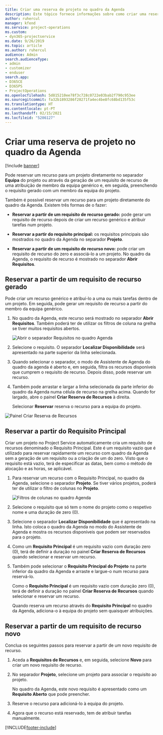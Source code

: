 ```yaml
---
title: Criar uma reserva de projeto no quadro da Agenda
description: Este tópico fornece informações sobre como criar uma reserva de projeto a partir do quadro da agenda.
author: ruhercul
manager: kfend
ms.service: project-operations
ms.custom:
- dyn365-projectservice
ms.date: 9/26/2019
ms.topic: article
ms.author: ruhercul
audience: Admin
search.audienceType:
- admin
- customizer
- enduser
search.app:
- D365CE
- D365PS
- ProjectOperations
ms.openlocfilehash: 5d815210ee78f3c728c0722e03bab2f790c953ee
ms.sourcegitcommit: fa32b1893286f20271fa4ec4be8fc68bd135f53c
ms.translationtype: HT
ms.contentlocale: pt-PT
ms.lasthandoff: 02/15/2021
ms.locfileid: "5286127"
---
```

# <a name="create-a-project-booking-from-the-schedule-board"></a>Criar uma reserva de projeto no quadro da Agenda

[!include [banner](../includes/psa-now-project-operations.md)]

Pode reservar um recurso para um projeto diretamente no separador **Equipa** do projeto ou através da geração de um requisito de recurso de uma atribuição de membro da equipa genérico e, em seguida, preenchendo o requisito gerado com um membro da equipa do projeto.

Também é possível reservar um recurso para um projeto diretamente do quadro da Agenda. Existem três formas de o fazer:

- **Reservar a partir de um requisito de recurso gerado:** pode gerar um requisito de recurso depois de criar um recurso genérico e atribuir tarefas num projeto.

- **Reservar a partir do requisito principal:** os requisitos principais são mostrados no quadro da Agenda no separador **Projeto**. 

- **Reservar a partir de um requisito de recurso novo:** pode criar um requisito de recurso do zero e associá-lo a um projeto. No quadro da Agenda, o requisito de recurso é mostrado no separador **Abrir Requisitos**.

## <a name="book-from-a-generated-resource-requirement"></a>Reservar a partir de um requisito de recurso gerado

Pode criar um recurso genérico e atribuí-lo a uma ou mais tarefas dentro de um projeto. Em seguida, pode gerar um requisito de recurso a partir do membro da equipa genérico. 

1.  No quadro da Agenda, este recurso será mostrado no separador **Abrir Requisitos**. Também poderá ter de utilizar os filtros de coluna na grelha se tiver muitos requisitos abertos. 

    ![Abrir o separador Requisitos no quadro Agenda](media/FAQ-Project-Booking-Schedule-Board-1.png "Captura de ecrã da tabela de reservas e atribuições")

2. Selecione o requisito. O separador **Localizar Disponibilidade** será apresentado na parte superior da linha selecionada.
 
3. Quando selecionar o separador, o modo de Assistente de Agenda do quadro da agenda é aberto e, em seguida, filtra os recursos disponíveis que cumprem o requisito de recurso. Depois disso, pode reservar um recurso.

4. Também pode arrastar e largar a linha selecionada da parte inferior do quadro da Agenda numa célula de recurso na grelha acima. Quando for largado, abre o painel **Criar Reserva de Recursos** à direita.

    Selecionar **Reservar** reserva o recurso para a equipa do projeto.

![Painel Criar Reserva de Recursos](media/FAQ-Project-Booking-Schedule-Board-6.png "")
 

## <a name="book-from-the-primary-requirement"></a>Reservar a partir do Requisito Principal

Criar um projeto no Project Service automaticamente cria um requisito de recursos denominado o Requisito Principal. Este é um requisito vazio que é utilizado para reservar rapidamente um recurso com quadro da Agenda sem a geração de um requisito ou a criação de um do zero. Visto que o requisito está vazio, terá de especificar as datas, bem como o método de alocação e as horas, se aplicável. 

1. Para reservar um recurso com o Requisito Principal, no quadro da Agenda, selecione o separador **Projeto**. Se tiver vários projetos, poderá ter de utilizar o filtro de colunas no **Projeto**.

   ![Filtros de colunas no quadro Agenda](media/FAQ-Project-Booking-Schedule-Board-2.png "Captura de ecrã da tabela de reservas e atribuições")

2. Selecione o requisito que só tem o nome do projeto como o respetivo nome e uma duração de zero (0).

3. Selecione o separador **Localizar Disponibilidade** que é apresentado na linha. Isto coloca o quadro da Agenda no modo do Assistente de Agenda e mostra os recursos disponíveis que podem ser reservados para o projeto.

4. Como um **Requisito Principal** é um requisito vazio com duração zero (0), terá de definir a duração no painel **Criar Reserva de Recursos** quando selecionar e reservar um recurso.

5. Também pode selecionar o **Requisito Principal do Projeto** na parte inferior da quadro da Agenda e arraste e largue-o num recurso para reservá-lo.
 
    Como o **Requisito Principal** é um requisito vazio com duração zero (0), terá de definir a duração no painel **Criar Reserva de Recursos** quando selecionar e reservar um recurso.
 
    Quando reserva um recurso através do **Requisito Principal** no quadro da Agenda, adiciona-o à equipa do projeto sem quaisquer atribuições.
 
## <a name="book-from-a-new-resource-requirement"></a>Reservar a partir de um requisito de recurso novo
Conclua os seguintes passos para reservar a partir de um novo requisito de recurso. 

1. Aceda a **Requisitos de Recursos** e, em seguida, selecione **Novo** para criar um novo requisito de recurso.

2. No separador **Projeto**, selecione um projeto para associar o requisito ao projeto.
 
    No quadro da Agenda, este novo requisito é apresentado como um **Requisito Aberto** que pode preencher.

3. Reserve o recurso para adicioná-lo à equipa do projeto.

4. Agora que o recurso está reservado, tem de atribuir tarefas manualmente.



[!INCLUDE[footer-include](../includes/footer-banner.md)]